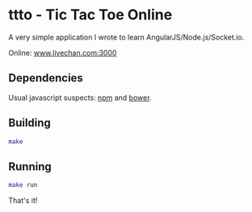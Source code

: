 ttto - Tic Tac Toe Online
=========================

A very simple application I wrote to learn AngularJS/Node.js/Socket.io.

Online: www.livechan.com:3000


Dependencies
------------
Usual javascript suspects: [npm](https://github.com/npm/npm) and [bower](https://github.com/bower/bower).

Building
-----
```bash
make
```

Running
----
```bash
make run
```




That's it!
